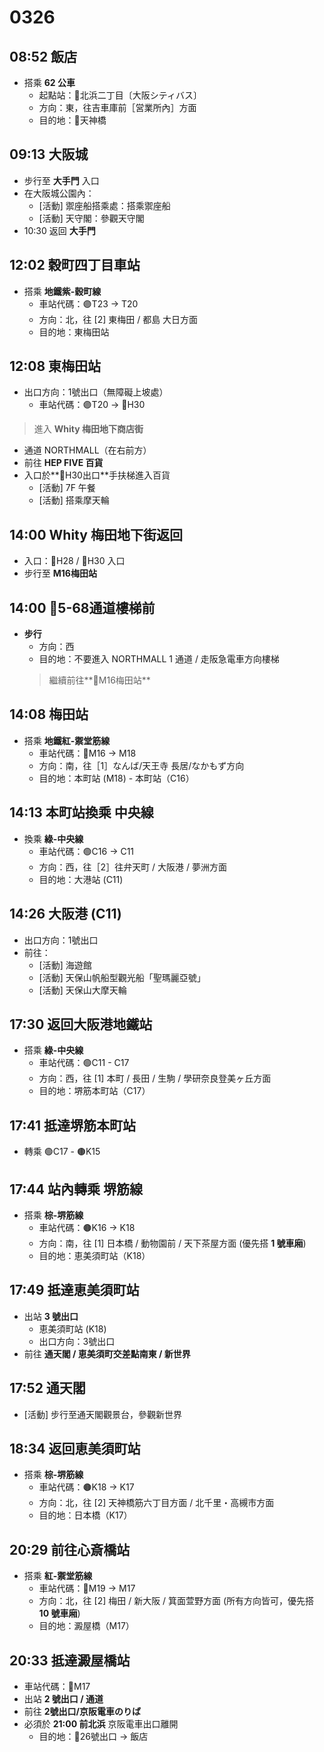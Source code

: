 # 0326

## 08:52 飯店
- 搭乘 **62 公車**
  - 起點站：🚏北浜二丁目〔大阪シティバス〕
  - 方向：東，往吉車庫前［営業所內］方面
  - 目的地：🚏天神橋

## 09:13 大阪城
- 步行至 **大手門** 入口
- 在大阪城公園內：
  - [活動] 禦座船搭乘處：搭乘禦座船
  - [活動] 天守閣：參觀天守閣
- 10:30 返回 **大手門**

## 12:02 穀町四丁目車站
- 搭乘 **地鐵紫-穀町線**
  - 車站代碼：🟣T23 -> T20
  - 方向：北，往 [2] 東梅田 / 都島 大日方面
  - 目的地：東梅田站

## 12:08 東梅田站
- 出口方向：1號出口（無障礙上坡處）
    - 車站代碼：🟣T20 -> 🔸H30
> 進入 **Whity 梅田地下商店街**
- 通道 NORTHMALL（在右前方）
- 前往 **HEP FIVE 百貨**
- 入口於**🔸H30出口**手扶梯進入百貨
  - [活動] 7F 午餐
  - [活動] 搭乘摩天輪

## 14:00 Whity 梅田地下街返回
- 入口：🔸H28 / 🔸H30 入口
- 步行至 **M16梅田站**

## 14:00 🔸5-68通道樓梯前
- **步行**
  - 方向：西
  - 目的地：不要進入 NORTHMALL 1 通道 / 走阪急電車方向樓梯
  > 繼續前往**🔴M16梅田站**

## 14:08 梅田站
- 搭乘 **地鐵紅-禦堂筋線**
  - 車站代碼：🔴M16 -> M18
  - 方向：南，往［1］なんば/天王寺 長居/なかもず方向
  - 目的地：本町站 (M18) - 本町站（C16）

## 14:13 本町站換乘 中央線
- 換乘 **綠-中央線**
  - 車站代碼：🟢C16 -> C11
  - 方向：西，往［2］往弁天町 / 大阪港 / 夢洲方面
  - 目的地：大港站 (C11)

## 14:26 大阪港 (C11)
- 出口方向：1號出口
- 前往：
  - [活動] 海遊館
  - [活動] 天保山帆船型觀光船「聖瑪麗亞號」
  - [活動] 天保山大摩天輪

## 17:30 返回大阪港地鐵站
- 搭乘 **綠-中央線**
  - 車站代碼：🟢C11 - C17
  - 方向：西，往 [1] 本町 / 長田 / 生駒 / 學研奈良登美ヶ丘方面
  - 目的地：堺筋本町站（C17）

## 17:41 抵達堺筋本町站
  - 轉乘 🟢C17 - 🟤K15

## 17:44 站內轉乘 堺筋線
- 搭乘 **棕-堺筋線**
  - 車站代碼：🟤K16 -> K18
  - 方向：南，往 [1] 日本橋 / 動物園前 / 天下茶屋方面 (優先搭 **1 號車廂**)
  - 目的地：恵美須町站（K18）

## 17:49 抵達恵美須町站
- 出站 **3 號出口**
  - 恵美須町站 (K18)
  - 出口方向：3號出口
- 前往 **通天閣 / 恵美須町交差點南東 / 新世界**

## 17:52 通天閣
- [活動] 步行至通天閣觀景台，參觀新世界

## 18:34 返回恵美須町站  
- 搭乘 **棕-堺筋線**  
  - 車站代碼：🟤K18 -> K17
  - 方向：北，往 [2] 天神橋筋六丁目方面 / 北千里・高槻市方面
  - 目的地：日本橋（K17）

## 20:29 前往心斎橋站  
- 搭乘 **紅-禦堂筋線**  
  - 車站代碼：🔴M19 -> M17
  - 方向：北，往 [2] 梅田 / 新大阪 / 箕面萱野方面 (所有方向皆可，優先搭 **10 號車廂**)  
  - 目的地：澱屋橋（M17）

## 20:33 抵達澱屋橋站  
- 車站代碼：🔴M17  
- 出站 **2 號出口 / 通道**  
- 前往 **2號出口/京阪電車のりば** 
- 必須於 **21:00 前北浜** 京阪電車出口離開
  - 目的地：🔸26號出口 -> 飯店